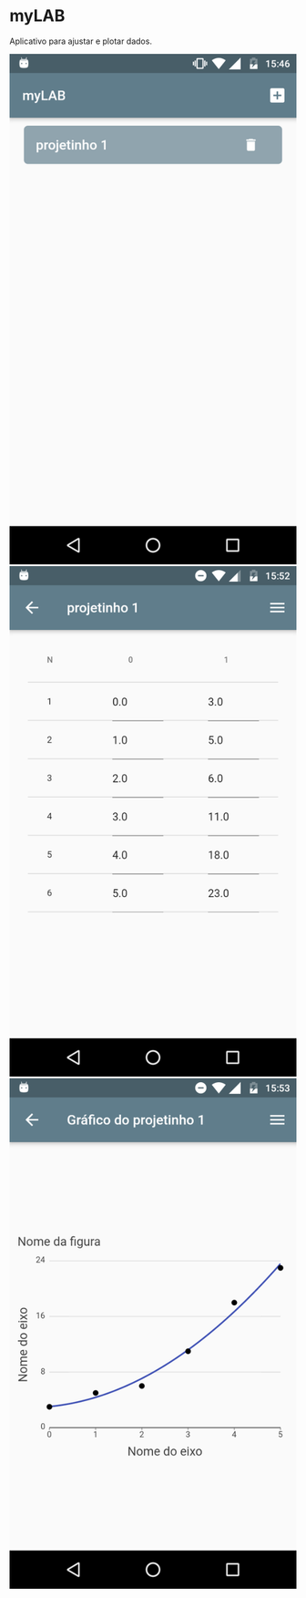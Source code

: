 # myLAB

Aplicativo para ajustar e plotar dados.

![Figura 1](https://github.com/bentoavb/mylab/blob/master/images/img1.png)
![Figura 2](https://github.com/bentoavb/mylab/blob/master/images/img2.png)
![Figura 3](https://github.com/bentoavb/mylab/blob/master/images/img3.png)